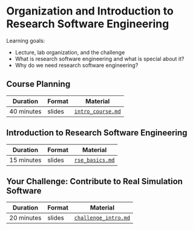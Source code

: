 # Organization and Introduction to Research Software Engineering

Learning goals:

- Lecture, lab organization, and the challenge
- What is research software engineering and what is special about it?
- Why do we need research software engineering?

## Course Planning

| Duration | Format | Material |
| --- | --- | --- |
| 40 minutes | slides | [`intro_course.md`](https://github.com/Simulation-Software-Engineering/Lecture-Material/blob/main/organization/material/intro_course.md) |

## Introduction to Research Software Engineering

| Duration | Format | Material |
| --- | --- | --- |
| 15 minutes | slides | [`rse_basics.md`](https://github.com/Simulation-Software-Engineering/Lecture-Material/blob/main/organization/material/rse_basics.md) |

## Your Challenge: Contribute to Real Simulation Software

| Duration | Format | Material |
| --- | --- | --- |
| 20 minutes | slides | [`challenge_intro.md`](https://github.com/Simulation-Software-Engineering/Lecture-Material/blob/main/organization/material/challenge_intro.md) |
